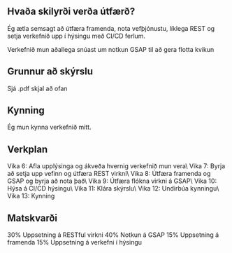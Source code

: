 ## Hvaða skilyrði verða útfærð?

Ég ætla semsagt að útfæra framenda, nota vefþjónustu, líklega 
REST og setja verkefnið upp í hýsingu með CI/CD ferlum.

Verkefnið mun aðallega snúast um notkun GSAP til að gera flotta kvikun 

## Grunnur að skýrslu

Sjá .pdf skjal að ofan

## Kynning

Ég mun kynna verkefnið mitt.

## Verkplan

Vika 6: Afla upplýsinga og ákveða hvernig verkefnið mun vera\\
Vika 7: Byrja að setja upp vefinn og útfæra REST virkni\\
Vika 8: Útfæra framenda og GSAP og byrja að nota það\\
Vika 9: Útfæra flókna virkni á GSAP\\
Vika 10: Hýsa á CI/CD hýsingu\\
Vika 11: Klára skýrslu\\
Vika 12: Undirbúa kynningu\\
Vika 13: Kynning

## Matskvarði

30% Uppsetning á RESTful virkni
40% Notkun á GSAP
15% Uppsetning á framenda
15% Uppsetning á verkefni í hýsingu
